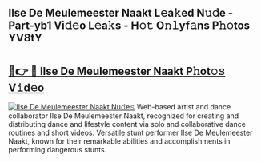 ## Ilse De Meulemeester Naakt L𝚎a𝚔ed N𝚞𝚍e - Part-yb1 Vi𝚍𝚎o L𝚎a𝚔s - H𝚘𝚝 O𝚗𝚕yf𝚊ns P𝚑𝚘tos YV8tY

# <h2><a href="http://kf6st4b.oniu.top/?m=Ilse+De+Meulemeester+Naakt">🔗👉 🔴 Ilse De Meulemeester Naakt P𝚑ot𝚘𝚜 V𝚒d𝚎o</a></h2>

[![Ilse De Meulemeester Naakt Nu𝚍e𝚜](https://i.imgur.com/0qMVB7G.gif)](http://kf6st4b.oniu.top/?m=Ilse+De+Meulemeester+Naakt)
Web-based artist and dance collaborator Ilse De Meulemeester Naakt, recognized for creating and distributing dance and lifestyle content via solo and collaborative dance routines and short videos. Versatile stunt performer Ilse De Meulemeester Naakt, known for their remarkable abilities and accomplishments in performing dangerous stunts.  
